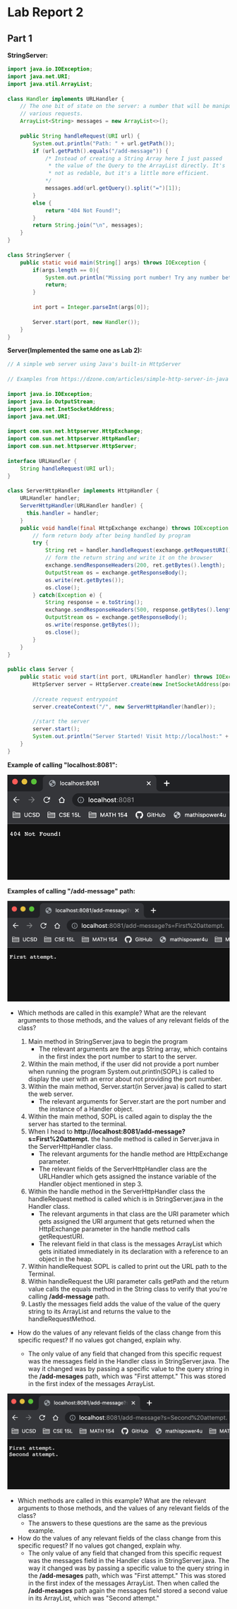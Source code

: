 # Lab Report 2

## Part 1

**StringServer:**

```java
import java.io.IOException;
import java.net.URI;
import java.util.ArrayList;

class Handler implements URLHandler {
    // The one bit of state on the server: a number that will be manipulated by
    // various requests.
    ArrayList<String> messages = new ArrayList<>();

    public String handleRequest(URI url) {
        System.out.println("Path: " + url.getPath());
        if (url.getPath().equals("/add-message")) {
            /* Instead of creating a String Array here I just passed
             * the value of the Query to the ArrayList directly. It's 
             * not as redable, but it's a little more efficient.
            */
            messages.add(url.getQuery().split("=")[1]);
        }
        else {
            return "404 Not Found!";
        }
        return String.join("\n", messages);
    }
}

class StringServer {
    public static void main(String[] args) throws IOException {
        if(args.length == 0){
            System.out.println("Missing port number! Try any number between 1024 to 49151");
            return;
        }

        int port = Integer.parseInt(args[0]);

        Server.start(port, new Handler());
    }
}
```

**Server(Implemented the same one as Lab 2):**

```java
// A simple web server using Java's built-in HttpServer

// Examples from https://dzone.com/articles/simple-http-server-in-java were useful references

import java.io.IOException;
import java.io.OutputStream;
import java.net.InetSocketAddress;
import java.net.URI;

import com.sun.net.httpserver.HttpExchange;
import com.sun.net.httpserver.HttpHandler;
import com.sun.net.httpserver.HttpServer;

interface URLHandler {
    String handleRequest(URI url);
}

class ServerHttpHandler implements HttpHandler {
    URLHandler handler;
    ServerHttpHandler(URLHandler handler) {
      this.handler = handler;
    }
    public void handle(final HttpExchange exchange) throws IOException {
        // form return body after being handled by program
        try {
            String ret = handler.handleRequest(exchange.getRequestURI());
            // form the return string and write it on the browser
            exchange.sendResponseHeaders(200, ret.getBytes().length);
            OutputStream os = exchange.getResponseBody();
            os.write(ret.getBytes());
            os.close();
        } catch(Exception e) {
            String response = e.toString();
            exchange.sendResponseHeaders(500, response.getBytes().length);
            OutputStream os = exchange.getResponseBody();
            os.write(response.getBytes());
            os.close();
        }
    }
}

public class Server {
    public static void start(int port, URLHandler handler) throws IOException {
        HttpServer server = HttpServer.create(new InetSocketAddress(port), 0);

        //create request entrypoint
        server.createContext("/", new ServerHttpHandler(handler));

        //start the server
        server.start();
        System.out.println("Server Started! Visit http://localhost:" + port + " to visit.");
    }
}
```

**Example of calling "localhost:8081":**

![Image](https://github.com/AlbardEspinoza/cse15l-lab-reports/blob/main/lab_report_2/screenshots/404_not_found.png)

**Examples of calling "/add-message" path:**

![Image](https://github.com/AlbardEspinoza/cse15l-lab-reports/blob/main/lab_report_2/screenshots/First_attempt.png)

* Which methods are called in this example? What are the relevant arguments to those methods, and the values of any relevant fields of the class?
  1. Main method in StringServer.java to begin the program
     * The relevant arguments are the args String array, which contains in the first index the port number to start to the server.
  2. Within the main method, if the user did not provide a port number when running the program System.out.println(SOPL) is called to display the user with an error about not providing the port number.
  3. Within the main method, Server.start(in Server.java) is called to start the web server.
     * The relevant arguments for Server.start are the port number and the instance of a Handler object.
  4. Within the main method, SOPL is called again to display the the server has started to the terminal.
  5. When I head to **http://localhost:8081/add-message?s=First%20attempt.** the handle method is called in Server.java in the ServerHttpHandler class.
     * The relevant arguments for the handle method are HttpExchange parameter.
     * The relevant fields of the ServerHttpHandler class are the URLHandler which gets assigned the instance variable of the Handler object mentioned in step 3.
  6. Within the handle method in the ServerHttpHandler class the handleRequest method is called which is in StringServer.java in the Handler class.
     * The relevant arguments in that class are the URI parameter which gets assigned the URI argument that gets returned when the HttpExchange parameter in the handle method calls getRequestURI.
     * The relevant field in that class is the messages ArrayList which gets initiated immediately in its declaration with a reference to an object in the heap.
  7. Within handleRequest SOPL is called to print out the URL path to the Terminal.
  8. Within handleRequest the URI parameter calls getPath and the return value calls the equals method in the String class to verify that you're calling **/add-message** path.
  9. Lastly the messages field adds the value of the value of the query string to its ArrayList and returns the value to the handleRequestMethod.

* How do the values of any relevant fields of the class change from this specific request? If no values got changed, explain why.
  * The only value of any field that changed from this specific request was the messages field in the Handler class in StringServer.java. The way it changed was by passing a specific value to the query string in the **/add-mesages** path, which was "First attempt." This was stored in the first index of the messages ArrayList.

![](https://github.com/AlbardEspinoza/cse15l-lab-reports/blob/main/lab_report_2/screenshots/Second_attempt.png)

* Which methods are called in this example? What are the relevant arguments to those methods, and the values of any relevant fields of the class?
  * The answers to these questions are the same as the previous example.
* How do the values of any relevant fields of the class change from this specific request? If no values got changed, explain why.
  * The only value of any field that changed from this specific request was the messages field in the Handler class in StringServer.java. The way it changed was by passing a specific value to the query string in the **/add-mesages** path, which was "First attempt." This was stored in the first index of the messages ArrayList. Then when called the **/add-mesages** path again the messages field stored a second value in its ArrayList, which was "Second attempt."